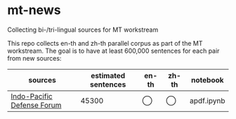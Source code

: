 # mt-news
Collecting bi-/tri-lingual sources for MT workstream

This repo collects en-th and zh-th parallel corpus as part of the MT workstream. The goal is to have at least 600,000 sentences for each pair from new sources:

| sources | estimated sentences | en-th | zh-th | notebook |
|----------------------------|---------------------|-------|-------|------------|
| [Indo-Pacific Defense Forum](http://apdf-magazine.com/) | 45300 | ◯ | ◯ | apdf.ipynb |

